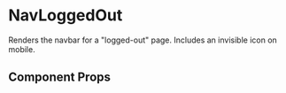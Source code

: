 # NavLoggedOut

Renders the navbar for a "logged-out" page. Includes an invisible icon on mobile.

## Component Props
